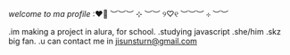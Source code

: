 
*welcome to ma profile* :❤🎀
︶︶︶ ⊹ ︶︶ ୨♡୧ ︶︶︶ ⊹ ︶︶


.im making a project in alura, for school.
.studying javascript
.she/him
.skz big fan. 
.u can contact me in jisunsturn@gmail.com 
 
